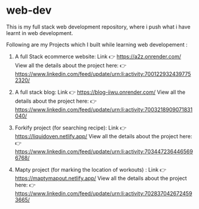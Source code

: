 # web-dev
This is my full stack web development repository, where i push what i have learnt in web development.

Following are my Projects which I built while learning web developement :

1) A full Stack ecommerce website: Link 👉 https://a2z.onrender.com/
View all the details about the project here: 👉 https://www.linkedin.com/feed/update/urn:li:activity:7001229324397752320/

2) A full stack blog: Link 👉 https://blog-iiwu.onrender.com/
View all the details about the project here: 👉 https://www.linkedin.com/feed/update/urn:li:activity:7003218909071831040/

3) Forkify project (for searching recipe): Link 👉 https://liquidoven.netlify.app/
View all the details about the project here: 👉 https://www.linkedin.com/feed/update/urn:li:activity:7034472364465696768/

4) Mapty project (for marking the location of workouts) : Link 👉  https://maptymapout.netlify.app/
View all the details about the project here: 👉 https://www.linkedin.com/feed/update/urn:li:activity:7028370426724593665/

